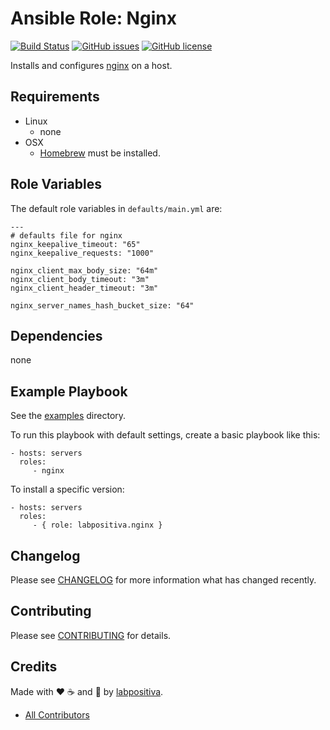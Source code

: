 # Ansible Role: Nginx

[![Build Status](https://travis-ci.org/labpositiva/ansible-role-nginx.svg)](https://travis-ci.org/labpositiva/ansible-role-nginx)
[![GitHub issues](https://img.shields.io/github/issues/labpositiva/ansible-role-nginx.svg)](https://github.com/labpositiva/ansible-role-nginx/issues)
[![GitHub license](https://img.shields.io/github/license/mashape/apistatus.svg?style=flat-square)](LICENSE)


Installs and configures [nginx][link-nginx] on a host.

## Requirements

 - Linux
   - none
 - OSX
   - [Homebrew][link-brew] must be installed.


## Role Variables

The default role variables in `defaults/main.yml` are:

    ---
    # defaults file for nginx
    nginx_keepalive_timeout: "65"
    nginx_keepalive_requests: "1000"

    nginx_client_max_body_size: "64m"
    nginx_client_body_timeout: "3m"
    nginx_client_header_timeout: "3m"

    nginx_server_names_hash_bucket_size: "64"


## Dependencies

none

## Example Playbook

See the [examples](./examples/) directory.

To run this playbook with default settings, create a basic playbook like this:

    - hosts: servers
      roles:
         - nginx

To install a specific version:

    - hosts: servers
      roles:
         - { role: labpositiva.nginx }


## Changelog

Please see [CHANGELOG](CHANGELOG.md) for more information what has changed recently.

## Contributing

Please see [CONTRIBUTING](CONTRIBUTING.md) for details.

## Credits

Made with :heart: ️:coffee:️ and :pizza: by [labpositiva][link-company].

- [All Contributors][link-contributors]

[link-nginx]: https://nginx.org/
[link-brew]: http://brew.sh/

[link-contributors]: AUTHORS
[link-company]: https://github.com/labpositiva

